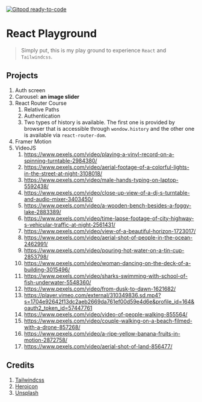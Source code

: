 [![Gitpod ready-to-code](https://img.shields.io/badge/Gitpod-ready--to--code-blue?logo=gitpod)](https://gitpod.io/#https://github.com/esmaeilmirzaee/react_playground)

# React Playground

> Simply put, this is my play ground to experience `React` and `Tailwindcss`.  

## Projects
1. Auth screen
2. Carousel: __an image slider__
3. React Router Course
   1. Relative Paths
   2. Authentication
   3. Two types of history is available. The first one is provided by browser that is accessible through `wondow.history` and the other one is available via `react-router-dom`. 
4. Framer Motion
5. VideoJS
   1. https://www.pexels.com/video/playing-a-vinyl-record-on-a-spinning-turntable-2984380/
   2. https://www.pexels.com/video/aerial-footage-of-a-colorful-lights-in-the-street-at-night-3108018/
   3. https://www.pexels.com/video/male-hands-typing-on-laptop-5592438/
   4. https://www.pexels.com/video/close-up-view-of-a-dj-s-turntable-and-audio-mixer-3403450/
   5. https://www.pexels.com/video/a-wooden-bench-besides-a-foggy-lake-2883389/
   6. https://www.pexels.com/video/time-lapse-footage-of-city-highway-s-vehicular-traffic-at-night-2561431/
   7. https://www.pexels.com/video/view-of-a-beautiful-horizon-1723017/
   8. https://www.pexels.com/video/aerial-shot-of-people-in-the-ocean-2462991/
   9. https://www.pexels.com/video/pouring-hot-water-on-a-tin-cup-2853798/
   10. https://www.pexels.com/video/woman-dancing-on-the-deck-of-a-building-3015496/
   11. https://www.pexels.com/video/sharks-swimming-with-school-of-fish-underwater-5548360/
   12. https://www.pexels.com/video/from-dusk-to-dawn-1621682/
   13. https://player.vimeo.com/external/310349836.sd.mp4?s=1704e92642f13dc2aeb2669da761ef00d59e4d6e&profile_id=164&oauth2_token_id=57447761
   14. https://www.pexels.com/video/video-of-people-walking-855564/
   15. https://www.pexels.com/video/couple-walking-on-a-beach-filmed-with-a-drone-857268/
   16. https://www.pexels.com/video/a-ripe-yellow-banana-fruits-in-motion-2872758/
   17. https://www.pexels.com/video/aerial-shot-of-land-856477/

## Credits
1. [Tailwindcss](https://tailwindcss.com/)
2. [Heroicon](https://github.com/tailwindlabs/heroicons)
2. [Unsplash](https://unsplash.com/)
